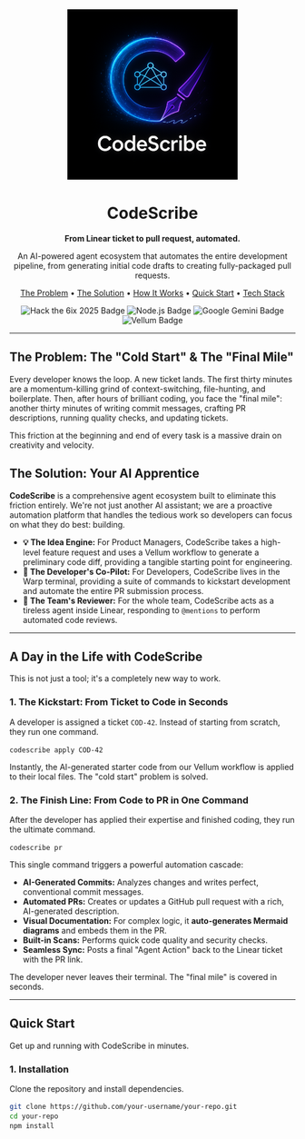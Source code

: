 <div align="center">

  <!-- Replace with your stunning logo generated by the AI -->
  <img src="codescribe.png" alt="CodeScribe Logo" width="300"/>

  <h1>CodeScribe</h1>
  <p><strong>From Linear ticket to pull request, automated.</strong></p>
  <p>
    An AI-powered agent ecosystem that automates the entire development pipeline, from generating initial code drafts to creating fully-packaged pull requests.
  </p>
  
  <p>
    <a href="#the-problem-the-cold-start--the-final-mile">The Problem</a> •
    <a href="#the-solution-your-ai-apprentice">The Solution</a> •
    <a href="#a-day-in-the-life-with-codescribe">How It Works</a> •
    <a href="#quick-start">Quick Start</a> •
    <a href="#tech-stack">Tech Stack</a>
  </p>

  <p>
    <!-- Add Badges for your project -->
    <img src="https://img.shields.io/badge/hackathon-Hack_the_6ix_2025-5A45A5?style=for-the-badge&logo=linear" alt="Hack the 6ix 2025 Badge"/>
    <img src="https://img.shields.io/badge/made_with-Node.js-339933?style=for-the-badge&logo=nodedotjs" alt="Node.js Badge"/>
    <img src="https://img.shields.io/badge/AI-Google_Gemini-4285F4?style=for-the-badge&logo=google" alt="Google Gemini Badge"/>
    <img src="https://img.shields.io/badge/orchestration-Vellum-ff69b4?style=for-the-badge" alt="Vellum Badge"/>
  </p>
</div>

---

## The Problem: The "Cold Start" & The "Final Mile"

Every developer knows the loop. A new ticket lands. The first thirty minutes are a momentum-killing grind of context-switching, file-hunting, and boilerplate. Then, after hours of brilliant coding, you face the "final mile": another thirty minutes of writing commit messages, crafting PR descriptions, running quality checks, and updating tickets.

This friction at the beginning and end of every task is a massive drain on creativity and velocity.

## The Solution: Your AI Apprentice

**CodeScribe** is a comprehensive agent ecosystem built to eliminate this friction entirely. We're not just another AI assistant; we are a proactive automation platform that handles the tedious work so developers can focus on what they do best: building.

*   **💡 The Idea Engine:** For Product Managers, CodeScribe takes a high-level feature request and uses a Vellum workflow to generate a preliminary code diff, providing a tangible starting point for engineering.
*   **🚀 The Developer's Co-Pilot:** For Developers, CodeScribe lives in the Warp terminal, providing a suite of commands to kickstart development and automate the entire PR submission process.
*   **🤖 The Team's Reviewer:** For the whole team, CodeScribe acts as a tireless agent inside Linear, responding to `@mentions` to perform automated code reviews.

---

## A Day in the Life with CodeScribe

This is not just a tool; it's a completely new way to work.

### 1. The Kickstart: From Ticket to Code in Seconds
A developer is assigned a ticket `COD-42`. Instead of starting from scratch, they run one command.

`codescribe apply COD-42`

Instantly, the AI-generated starter code from our Vellum workflow is applied to their local files. The "cold start" problem is solved.

### 2. The Finish Line: From Code to PR in One Command
After the developer has applied their expertise and finished coding, they run the ultimate command.

`codescribe pr`

This single command triggers a powerful automation cascade:
*   **AI-Generated Commits:** Analyzes changes and writes perfect, conventional commit messages.
*   **Automated PRs:** Creates or updates a GitHub pull request with a rich, AI-generated description.
*   **Visual Documentation:** For complex logic, it **auto-generates Mermaid diagrams** and embeds them in the PR.
*   **Built-in Scans:** Performs quick code quality and security checks.
*   **Seamless Sync:** Posts a final "Agent Action" back to the Linear ticket with the PR link.

The developer never leaves their terminal. The "final mile" is covered in seconds.

---

## Quick Start

Get up and running with CodeScribe in minutes.

### 1. Installation
Clone the repository and install dependencies.
```bash
git clone https://github.com/your-username/your-repo.git
cd your-repo
npm install
